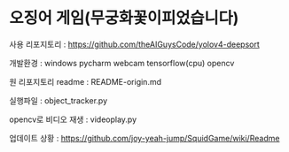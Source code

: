 # 오징어 게임(무궁화꽃이피었습니다)

사용 리포지토리 : https://github.com/theAIGuysCode/yolov4-deepsort

개발환경 : windows pycharm webcam tensorflow(cpu) opencv

원 리포지토리 readme : README-origin.md

실행파일 : object_tracker.py

opencv로 비디오 재생 : videoplay.py

업데이트 상황 : https://github.com/joy-yeah-jump/SquidGame/wiki/Readme